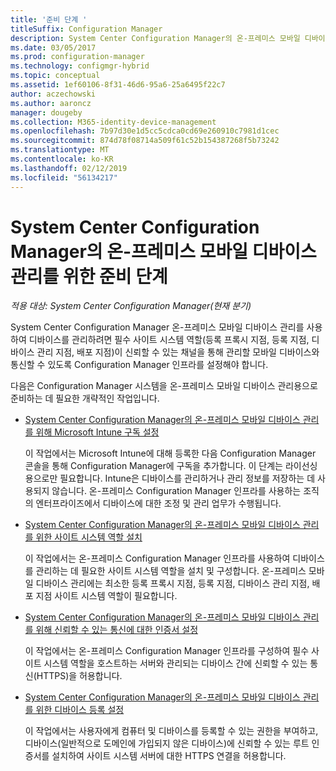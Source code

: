 ```yaml
---
title: '준비 단계 '
titleSuffix: Configuration Manager
description: System Center Configuration Manager의 온-프레미스 모바일 디바이스 관리를 사용하여 디바이스 관리를 준비합니다.
ms.date: 03/05/2017
ms.prod: configuration-manager
ms.technology: configmgr-hybrid
ms.topic: conceptual
ms.assetid: 1ef60106-8f31-46d6-95a6-25a6495f22c7
author: aczechowski
ms.author: aaroncz
manager: dougeby
ms.collection: M365-identity-device-management
ms.openlocfilehash: 7b97d30e1d5cc5cdca0cd69e260910c7981d1cec
ms.sourcegitcommit: 874d78f08714a509f61c52b154387268f5b73242
ms.translationtype: MT
ms.contentlocale: ko-KR
ms.lasthandoff: 02/12/2019
ms.locfileid: "56134217"
---
```

# <a name="preparation-steps-for-on-premises-mobile-device-management-in-system-center-configuration-manager"></a>System Center Configuration Manager의 온-프레미스 모바일 디바이스 관리를 위한 준비 단계

*적용 대상: System Center Configuration Manager(현재 분기)*

System Center Configuration Manager 온\-프레미스 모바일 디바이스 관리를 사용하여 디바이스를 관리하려면 필수 사이트 시스템 역할(등록 프록시 지점, 등록 지점, 디바이스 관리 지점, 배포 지점)이 신뢰할 수 있는 채널을 통해 관리할 모바일 디바이스와 통신할 수 있도록 Configuration Manager 인프라를 설정해야 합니다.  

 다음은 Configuration Manager 시스템을 온\-프레미스 모바일 디바이스 관리용으로 준비하는 데 필요한 개략적인 작업입니다.  

-   [System Center Configuration Manager의 온-프레미스 모바일 디바이스 관리를 위해 Microsoft Intune 구독 설정](../../mdm/get-started/set-up-intune-subscription-on-premises-mdm.md)  

     이 작업에서는 Microsoft Intune에 대해 등록한 다음 Configuration Manager 콘솔을 통해 Configuration Manager에 구독을 추가합니다. 이 단계는 라이선싱용으로만 필요합니다. Intune은 디바이스를 관리하거나 관리 정보를 저장하는 데 사용되지 않습니다. 온-프레미스 Configuration Manager 인프라를 사용하는 조직의 엔터프라이즈에서 디바이스에 대한 조정 및 관리 업무가 수행됩니다.  

-   [System Center Configuration Manager의 온-프레미스 모바일 디바이스 관리를 위한 사이트 시스템 역할 설치](../../mdm/get-started/install-site-system-roles-for-on-premises-mdm.md)  

     이 작업에서는 온-프레미스 Configuration Manager 인프라를 사용하여 디바이스를 관리하는 데 필요한 사이트 시스템 역할을 설치 및 구성합니다. 온\-프레미스 모바일 디바이스 관리에는 최소한 등록 프록시 지점, 등록 지점, 디바이스 관리 지점, 배포 지점 사이트 시스템 역할이 필요합니다.  

-   [System Center Configuration Manager의 온-프레미스 모바일 디바이스 관리를 위해 신뢰할 수 있는 통신에 대한 인증서 설정](../../mdm/get-started/set-up-certificates-on-premises-mdm.md)  

     이 작업에서는 온-프레미스 Configuration Manager 인프라를 구성하여 필수 사이트 시스템 역할을 호스트하는 서버와 관리되는 디바이스 간에 신뢰할 수 있는 통신(HTTPS)을 허용합니다.  

-   [System Center Configuration Manager의 온-프레미스 모바일 디바이스 관리를 위한 디바이스 등록 설정](../../mdm/get-started/set-up-device-enrollment-on-premises-mdm.md)  

     이 작업에서는 사용자에게 컴퓨터 및 디바이스를 등록할 수 있는 권한을 부여하고, 디바이스(일반적으로 도메인에 가입되지 않은 디바이스)에 신뢰할 수 있는 루트 인증서를 설치하여 사이트 시스템 서버에 대한 HTTPS 연결을 허용합니다.  
